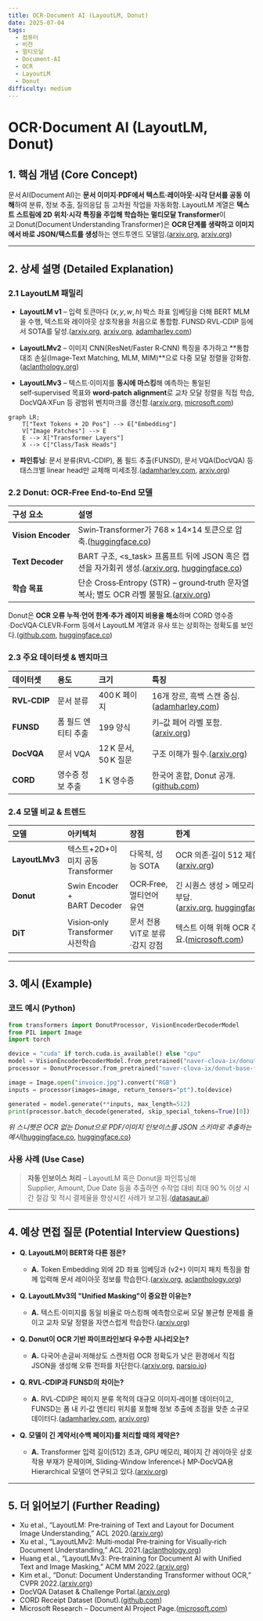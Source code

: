 ```yaml
---
title: OCR·Document AI (LayoutLM, Donut)
date: 2025-07-04
tags:
  - 컴퓨터
  - 비전
  - 멀티모달
  - Document-AI
  - OCR
  - LayoutLM
  - Donut
difficulty: medium
---
```


# OCR·Document AI (LayoutLM, Donut)

## 1. 핵심 개념 (Core Concept)

문서 AI(Document AI)는 **문서 이미지·PDF에서 텍스트·레이아웃·시각 단서를 공동 이해**하여 분류, 정보 추출, 질의응답 등 고차원 작업을 자동화함. LayoutLM 계열은 **텍스트 스트림에 2D 위치·시각 특징을 주입해 학습하는 멀티모달 Transformer**이고 Donut(Document Understanding Transformer)은 **OCR 단계를 생략하고 이미지에서 바로 JSON/텍스트를 생성**하는 엔드투엔드 모델임.([arxiv.org](https://arxiv.org/abs/1912.13318), [arxiv.org](https://arxiv.org/abs/2111.15664))

______________________________________________________________________

## 2. 상세 설명 (Detailed Explanation)

### 2.1 LayoutLM 패밀리

- **LayoutLM v1** – 입력 토큰마다 $(x,y,w,h)$ 박스 좌표 임베딩을 더해 BERT MLM을 수행, 텍스트와 레이아웃 상호작용을 처음으로 통합함. FUNSD·RVL‑CDIP 등에서 SOTA를 달성.([arxiv.org](https://arxiv.org/abs/1912.13318), [arxiv.org](https://arxiv.org/abs/1905.13538), [adamharley.com](https://adamharley.com/rvl-cdip/))

- **LayoutLMv2** – 이미지 CNN(ResNet/Faster R‑CNN) 특징을 추가하고 \*\*통합 대조 손실(Image‑Text Matching, MLM, MIM)\*\*으로 다중 모달 정렬을 강화함.([aclanthology.org](https://aclanthology.org/2021.acl-long.201/))

- **LayoutLMv3** – 텍스트·이미지를 **동시에 마스킹**해 예측하는 통일된 self‑supervised 목표와 **word‑patch alignment**로 교차 모달 정렬을 직접 학습, DocVQA·XFun 등 광범위 벤치마크를 갱신함.([arxiv.org](https://arxiv.org/abs/2204.08387), [microsoft.com](https://www.microsoft.com/en-us/research/publication/layoutlmv3-pre-training-for-document-ai-with-unified-text-and-image-masking/))

```mermaid
graph LR;
    T["Text Tokens + 2D Pos"] --> E["Embedding"]
    V["Image Patches"] --> E
    E --> X["Transformer Layers"]
    X --> C["Class/Task Heads"]
```

- **파인튜닝**: 문서 분류(RVL‑CDIP), 폼 필드 추출(FUNSD), 문서 VQA(DocVQA) 등 태스크별 linear head만 교체해 미세조정.([adamharley.com](https://adamharley.com/rvl-cdip/), [arxiv.org](https://arxiv.org/abs/2007.00398))

### 2.2 Donut: OCR‑Free End‑to‑End 모델

| 구성 요소          | 설명                                                                                                                                                                                          |
| :----------------- | :-------------------------------------------------------------------------------------------------------------------------------------------------------------------------------------------- |
| **Vision Encoder** | Swin‑Transformer가 768 × 14×14 토큰으로 압축.([huggingface.co](https://huggingface.co/naver-clova-ix/donut-base))                                                                             |
| **Text Decoder**   | BART 구조, \<s_task> 프롬프트 뒤에 JSON 혹은 캡션을 자가회귀 생성.([arxiv.org](https://arxiv.org/abs/2111.15664), [huggingface.co](https://huggingface.co/docs/transformers/model_doc/donut)) |
| **학습 목표**      | 단순 Cross‑Entropy (STR) – ground‑truth 문자열 복사; 별도 OCR 라벨 불필요.([arxiv.org](https://arxiv.org/abs/2111.15664))                                                                     |

Donut은 **OCR 오류 누적·언어 한계·추가 레이지 비용을 해소**하며 CORD 영수증·DocVQA·CLEVR‑Form 등에서 LayoutLM 계열과 유사 또는 상회하는 정확도를 보인다.([github.com](https://github.com/clovaai/donut), [huggingface.co](https://huggingface.co/naver-clova-ix/donut-base-finetuned-docvqa))

### 2.3 주요 데이터셋 & 벤치마크

| 데이터셋     | 용도                | 크기                 | 특징                                                                           |
| :----------- | :------------------ | :------------------- | :----------------------------------------------------------------------------- |
| **RVL‑CDIP** | 문서 분류           | 400 K 페이지         | 16개 장르, 흑백 스캔 중심.([adamharley.com](https://adamharley.com/rvl-cdip/)) |
| **FUNSD**    | 폼 필드 엔티티 추출 | 199 양식             | 키–값 페어 라벨 포함.([arxiv.org](https://arxiv.org/abs/1905.13538))           |
| **DocVQA**   | 문서 VQA            | 12 K 문서, 50 K 질문 | 구조 이해가 필수.([arxiv.org](https://arxiv.org/abs/2007.00398))               |
| **CORD**     | 영수증 정보 추출    | 1 K 영수증           | 한국어 혼합, Donut 공개.([github.com](https://github.com/clovaai/donut))       |

### 2.4 모델 비교 & 트렌드

| 모델           | 아키텍처                          | 장점                           | 한계                                                                                                                                                                                              |
| :------------- | :-------------------------------- | :----------------------------- | :------------------------------------------------------------------------------------------------------------------------------------------------------------------------------------------------ |
| **LayoutLMv3** | 텍스트+2D+이미지 공동 Transformer | 다목적, 성능 SOTA              | OCR 의존·길이 512 제한.([arxiv.org](https://arxiv.org/abs/2204.08387))                                                                                                                            |
| **Donut**      | Swin Encoder + BART Decoder       | OCR‑Free, 멀티언어 유연        | 긴 시퀀스 생성 > 메모리·속도 부담.([arxiv.org](https://arxiv.org/abs/2111.15664), [huggingface.co](https://huggingface.co/docs/transformers/model_doc/donut))                                     |
| **DiT**        | Vision‑only Transformer 사전학습  | 문서 전용 ViT로 분류·감지 강점 | 텍스트 이해 위해 OCR 추가 필요.([microsoft.com](https://www.microsoft.com/en-us/research/lab/microsoft-research-asia/articles/dit-self-supervised-pre-training-for-document-image-transformers/)) |

______________________________________________________________________

## 3. 예시 (Example)

### 코드 예시 (Python)

```python
from transformers import DonutProcessor, VisionEncoderDecoderModel
from PIL import Image
import torch

device = "cuda" if torch.cuda.is_available() else "cpu"
model = VisionEncoderDecoderModel.from_pretrained("naver-clova-ix/donut-base-finetuned-docvqa").to(device)
processor = DonutProcessor.from_pretrained("naver-clova-ix/donut-base-finetuned-docvqa")

image = Image.open("invoice.jpg").convert("RGB")
inputs = processor(images=image, return_tensors="pt").to(device)

generated = model.generate(**inputs, max_length=512)
print(processor.batch_decode(generated, skip_special_tokens=True)[0])
```

_위 스니펫은 OCR 없는 Donut으로 PDF/이미지 인보이스를 JSON 스키마로 추출하는 예시_([huggingface.co](https://huggingface.co/docs/transformers/model_doc/donut), [huggingface.co](https://huggingface.co/naver-clova-ix/donut-base-finetuned-docvqa))

### 사용 사례 (Use Case)

> **자동 인보이스 처리** – LayoutLM 혹은 Donut을 파인튜닝해 Supplier, Amount, Due Date 등을 추출하면 수작업 대비 최대 90 % 이상 시간 절감 및 적시 결제율을 향상시킨 사례가 보고됨.([datasaur.ai](https://datasaur.ai/blog-posts/layoutlm-invoice-extraction))

______________________________________________________________________

## 4. 예상 면접 질문 (Potential Interview Questions)

- **Q. LayoutLM이 BERT와 다른 점은?**

  - **A.** Token Embedding 외에 2D 좌표 임베딩과 (v2+) 이미지 패치 특징을 함께 입력해 문서 레이아웃 정보를 학습한다.([arxiv.org](https://arxiv.org/abs/1912.13318), [aclanthology.org](https://aclanthology.org/2021.acl-long.201/))

- **Q. LayoutLMv3의 "Unified Masking"이 중요한 이유는?**

  - **A.** 텍스트·이미지를 동일 비율로 마스킹해 예측함으로써 모달 불균형 문제를 줄이고 교차 모달 정렬을 자연스럽게 학습한다.([arxiv.org](https://arxiv.org/abs/2204.08387))

- **Q. Donut이 OCR 기반 파이프라인보다 우수한 시나리오는?**

  - **A.** 다국어·손글씨·저해상도 스캔처럼 OCR 정확도가 낮은 환경에서 직접 JSON을 생성해 오류 전파를 차단한다.([arxiv.org](https://arxiv.org/abs/2111.15664), [parsio.io](https://parsio.io/blog/extracting-data-from-pdfs-using-ai-claude-3-donut-and-nougat/))

- **Q. RVL‑CDIP과 FUNSD의 차이는?**

  - **A.** RVL‑CDIP은 페이지 분류 목적의 대규모 이미지‑레이블 데이터이고, FUNSD는 폼 내 키‑값 엔티티 위치를 포함해 정보 추출에 초점을 맞춘 소규모 데이터다.([adamharley.com](https://adamharley.com/rvl-cdip/), [arxiv.org](https://arxiv.org/abs/1905.13538))

- **Q. 모델이 긴 계약서(수백 페이지)를 처리할 때의 제약은?**

  - **A.** Transformer 입력 길이(512) 초과, GPU 메모리, 페이지 간 레이아웃 상호작용 부재가 문제이며, Sliding‑Window Inference나 MP‑DocVQA용 Hierarchical 모델이 연구되고 있다.([arxiv.org](https://arxiv.org/pdf/2404.19024))

______________________________________________________________________

## 5. 더 읽어보기 (Further Reading)

- Xu et al., “LayoutLM: Pre‑training of Text and Layout for Document Image Understanding,” ACL 2020.([arxiv.org](https://arxiv.org/abs/1912.13318))
- Xu et al., “LayoutLMv2: Multi‑modal Pre‑training for Visually‑rich Document Understanding,” ACL 2021.([aclanthology.org](https://aclanthology.org/2021.acl-long.201/))
- Huang et al., “LayoutLMv3: Pre‑training for Document AI with Unified Text and Image Masking,” ACM MM 2022.([arxiv.org](https://arxiv.org/abs/2204.08387))
- Kim et al., “Donut: Document Understanding Transformer without OCR,” CVPR 2022.([arxiv.org](https://arxiv.org/abs/2111.15664))
- DocVQA Dataset & Challenge Portal.([arxiv.org](https://arxiv.org/abs/2007.00398))
- CORD Receipt Dataset (Donut).([github.com](https://github.com/clovaai/donut))
- Microsoft Research – Document AI Project Page.([microsoft.com](https://www.microsoft.com/en-us/research/project/document-ai/))

